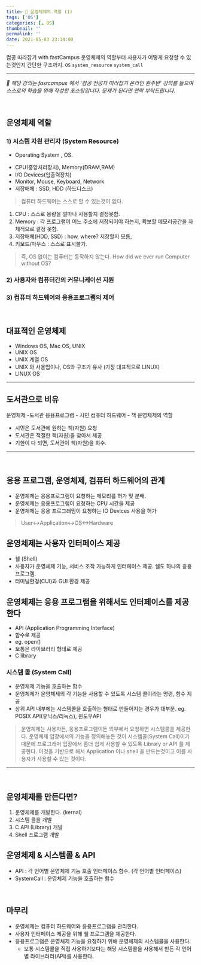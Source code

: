 ```yaml
---
title: 🔅 운영체제의 역할 (1)
tags: ['OS']
categories: [☁️ OS]
thumbnail: ''
permalink: ''
date: 2021-05-03 23:14:00
---
```


컴공 따라잡기 with fastCampus
운영체제의 역할부터 사용자가 어떻게 요청할 수 있는것인지 간단한 구조까지.
`OS` `system_resource` `system_call`
<!-- excerpt -->
<!-- toc -->


---

*💬 해당 강의는 fastcampus 에서 '컴공 전공자 따라잡기 온라인 완주반' 강의를 들으며 스스로의 학습을 위해 작성한 포스팅입니다. 문제가 된다면 연락 부탁드립니다.*

<br>

## 운영체제 역할


### 1) 시스템 자원 관리자 (System Resource)
* Operating System , OS.
 - CPU(중앙처리장치), Memory(DRAM,RAM)
 - I/O Devices(입출력장치)
 - Monitor, Mouse, Keyboard, Network
 - 저장매체 : SSD, HDD (하드디스크)

> 컴퓨터 하드웨어는 스스로 할 수 있는것이 없다.
1. CPU : 스스로 용량을 얼마나 사용할지 결정못함.
2. Memory : 각 프로그램이 어느 주소에 저장되어야 하는지, 확보할 메모리공간을 자체적으로 결정 못함.
3. 저장매체(HDD, SSD) : how, where? 저장할지 모름,
4. 키보드/마우스 : 스스로 표시불가.

> 즉, OS 없이는 컴퓨터는 동작하지 않는다.
How did we ever run Computer without OS?

### 2) 사용자와 컴퓨터간의 커뮤니케이션 지원

### 3) 컴퓨터 하드웨어와 응용프로그램의 제어

<br>

## 대표적인 운영체제
- Windows OS, Mac OS, UNIX
- UNIX OS
 - UNIX 계열 OS
  - UNIX 와 사용법이나, OS와 구조가 유사 (가장 대표적으로 LINUX)
 - LINUX OS

---


## 도서관으로 비유
운영체제 -도서관
응용프로그램 - 시민
컴퓨터 하드웨어 - 책
운영체제의 역할
- 시민은 도서관에 원하는 책(자원) 요청
- 도서관은 적절한 책(자원)을 찾아서 제공
- 기한이 다 되면, 도서관이 책(자원)을 회수.

---

<br>

## 응용 프로그램, 운영체제, 컴퓨터 하드웨어의 관계
- 운영체제는 응용프로그램이 요청하는 메모리를 허가 및 분배.
- 운영체제는 응용프로그램이 요청하는 CPU 시간을 제공
- 운영체제는 응용 프로그래밈이 요청하는 IO Devices 사용을 허가

> User<->Application<->OS<->Hardware

## 운영체제는 사용자 인터페이스 제공
- 쉘 (Shell)
 - 사용자가 운영체제 기능, 서비스 조작 가능하게 인터페이스 제공. 쉘도 하나의 응용프로그램.
 - 터미널환경(CUI)과 GUI 환경 제공

## 운영체제는 응용 프로그램을 위해서도 인터페이스를 제공한다
- API (Application Programming Interface)
 - 함수로 제공
 - eg. open()
- 보통은 라이브러리 형태로 제공
 - C library


### 시스템 콜 (System Call)
- 운영체제 기능을 호출하는 함수
- 운영체제가 운영체제의 각 기능을 사용할 수 있도록 시스템 콜이라는 명령, 함수 제공
- 상위 API 내부에는 시스템콜을 호출하는 형태로 만들어지는 경우가 대부분.
  eg. POSIX API(유닉스/리눅스), 윈도우API


> 운영체제는 사용자든, 응용프로그램이든 외부에서 요청하면 시스템콜을 제공한다. 운영체제 입장에서의 기능을 정의해놓은 것이 시스템콜(System Call)이기 때문에 프로그래머 입장에서 좀더 쉽게 사용할 수 있도록 Library or API 를 제공한다. 이것을 기반으로 해서 Application 이나 shell 을 만드는것이고 이를 사용자가 사용할 수 있는 것이다.


---

<br>


## 운영체제를 만든다면?
1. 운영체제를 개발한다. (kernal)
2. 시스템 콜을 개발
3. C API (Library) 개발
4. Shell 프로그램 개발

## 운영체제 & 시스템콜 & API
- API : 각 언어별 운영체제 기능 호출 인터페이스 함수. (각 언어별 인터페이스)
- SystemCall : 운영체제 기능을 호출하는 함수

<br>

## 마무리
- 운영체제는 컴퓨터 하드웨어와 응용프로그램을 관리한다.
- 사용자 인터페이스 제공을 위해 쉘 프로그램을 제공한다.
- 응용프로그램은 운영체제 기능을 요청하기 위해 운영체제의 시스템콜을 사용한다.
  - 보통 시스템콜을 직접 사용하기보다는 해당 시스템콜을 사용해서 만든 각 언어별 라이브러리(API)를 사용한다.

